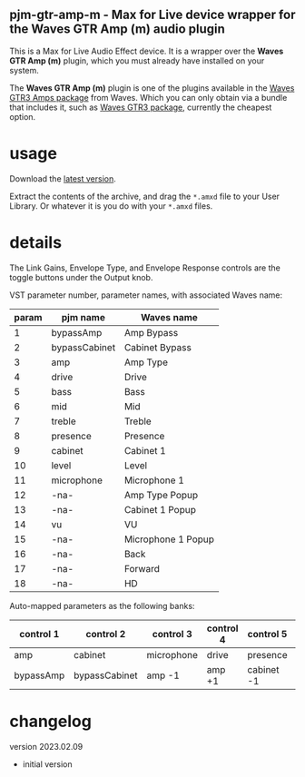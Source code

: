 pjm-gtr-amp-m - Max for Live device wrapper for the **Waves GTR Amp (m)** audio plugin 
--------------------------------------------------------------------------------

This is a Max for Live Audio Effect device. It is a wrapper over the 
**Waves GTR Amp (m)** plugin, which you must already have installed on
your system.

The **Waves GTR Amp (m)** plugin is one of the plugins available in the 
[Waves GTR3 Amps package][] from Waves.  Which you can only obtain via a 
bundle that includes it, such as [Waves GTR3 package][], currently the
cheapest option.

[Waves GTR3 Amps package]: https://www.waves.com/plugins/gtr3-amps
[Waves GTR3 package]:      https://www.waves.com/plugins/gtr3


usage
================================================================================

Download the [latest version](https://github.com/pmuellr/pjm-gtr-amp-m/archive/refs/heads/main.zip).

Extract the contents of the archive, and drag the `*.amxd` file to your 
User Library.  Or whatever it is you do with your `*.amxd` files.


details
================================================================================

The Link Gains, Envelope Type, and Envelope Response controls are the
toggle buttons under the Output knob.

VST parameter number, parameter names, with associated Waves name:

| param  | pjm name           | Waves name |
|--------|--------------------|------------|
|    1   | bypassAmp          | Amp Bypass |
|    2   | bypassCabinet      | Cabinet Bypass |
|    3   | amp                | Amp Type |
|    4   | drive              | Drive |
|    5   | bass               | Bass |
|    6   | mid                | Mid |
|    7   | treble             | Treble |
|    8   | presence           | Presence |
|    9   | cabinet            | Cabinet 1 |
|   10   | level              | Level |
|   11   | microphone         | Microphone 1 |
|   12   | -na-               | Amp Type Popup |
|   13   | -na-               | Cabinet 1 Popup |
|   14   | vu                 | VU |
|   15   | -na-               | Microphone 1 Popup |
|   16   | -na-               | Back |
|   17   | -na-               | Forward |
|   18   | -na-               | HD |


Auto-mapped parameters as the following banks:

| control 1   | control 2     | control 3    | control 4   | control 5     | control 6   | control 7     | control 8     |   
|-------------|---------------|--------------|-------------|---------------|-------------|---------------|----------------
| amp         | cabinet       | microphone   | drive       | presence      | bass        | midi          | treble        |
| bypassAmp   | bypassCabinet | amp -1       | amp +1      | cabinet -1    | cabinet -1  | microphone -1 | microphone -1 |



changelog
================================================================================

version 2023.02.09

- initial version